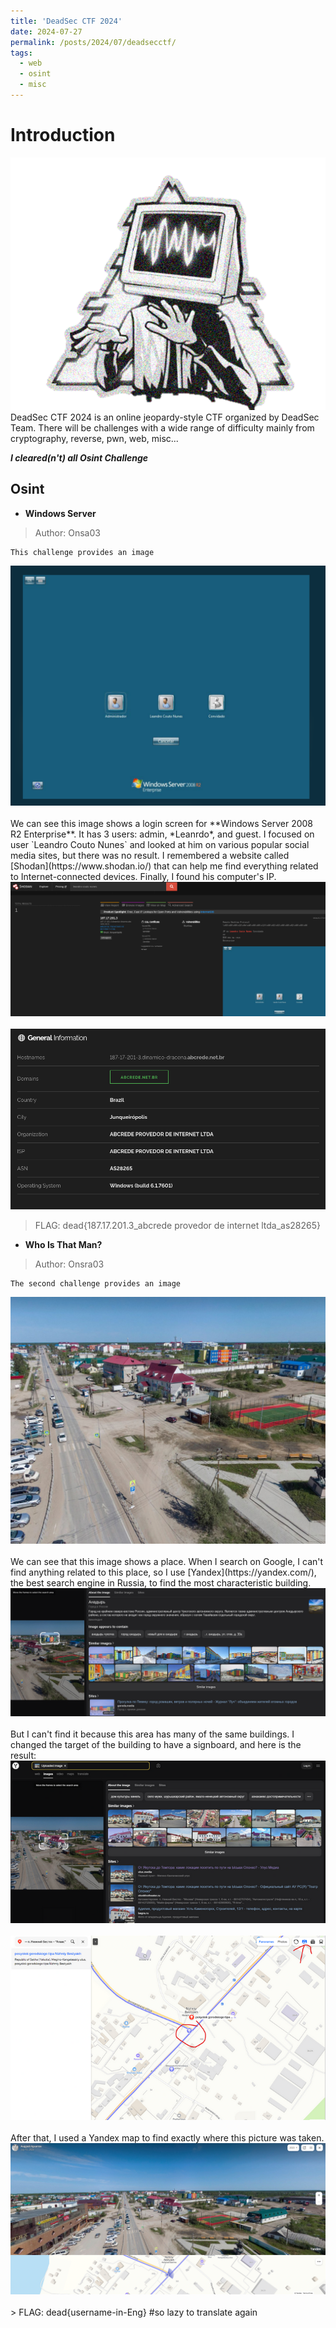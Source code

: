 ```yaml
---
title: 'DeadSec CTF 2024'
date: 2024-07-27
permalink: /posts/2024/07/deadsecctf/
tags:
  - web
  - osint
  - misc
---
```


Introduction
=====
<div style="text-align: center;">
  <img src="/images/deadsec2024.png" alt="DeadSec2024" />
</div>
DeadSec CTF 2024 is an online jeopardy-style CTF organized by DeadSec Team.
There will be challenges with a wide range of difficulty mainly from cryptography, reverse, pwn, web, misc...

***I cleared(n't) all Osint Challenge***

## Osint

* **Windows Server**
> Author: Onsa03

    This challenge provides an image
<div style="text-align: center;">
  <img src="/images/chall1-ds.png" alt="Challenge" />
</div>
<br>
We can see this image shows a login screen for **Windows Server 2008 R2 Enterprise**. It has 3 users: admin, *Leanrdo*, and guest. I focused on user `Leandro Couto Nunes` and looked at him on various popular social media sites, but there was no result. I remembered a website called [Shodan](https://www.shodan.io/) that can help me find everything related to Internet-connected devices. Finally, I found his computer's IP.
<div style="text-align: center;">
  <img src="/images/shodan-ds.png" alt="Challenge" />
</div>
<br>
<div style="text-align: center;">
  <img src="/images/rerult-chall1-ds.png" alt="Challenge" />
</div>

> FLAG: dead{187.17.201.3_abcrede provedor de internet ltda_as28265}


* **Who Is That Man?**
> Author: Onsra03

    The second challenge provides an image
<div style="text-align: center;">
  <img src="/images/chall2.png" alt="Challenge" />
</div>
<br>
We can see that this image shows a place. When I search on Google, I can't find anything related to this place, so I use [Yandex](https://yandex.com/), the best search engine in Russia, to find the most characteristic building.
<div style="text-align: center;">
  <img src="/images/colorbuilding-ds.png" alt="Challenge" />
</div>
<br>
But I can't find it because this area has many of the same buildings. I changed the target of the building to have a signboard, and here is the result:
<div style="text-align: center;">
  <img src="/images/yandex-ds.png" alt="Challenge" />
</div>
<br>
<div style="text-align: center;">
  <img src="/images/yandexmap-ds.png" alt="Challenge" />
</div>
<br>
After that, I used a Yandex map to find exactly where this picture was taken.
<div style="text-align: center;">
  <img src="/images/flag-chall2-ds.png" alt="Challenge" />
</div>
<br>
> FLAG: dead{username-in-Eng} #so lazy to translate again